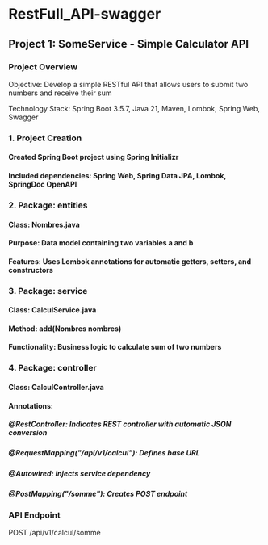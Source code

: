 # RestFull_API-swagger

## Project 1: SomeService - Simple Calculator API
### Project Overview

  Objective: Develop a simple RESTful API that allows users to submit two numbers and receive their sum
  
  Technology Stack: Spring Boot 3.5.7, Java 21, Maven, Lombok, Spring Web, Swagger
### 1. Project Creation
   #### Created Spring Boot project using Spring Initializr
   #### Included dependencies: Spring Web, Spring Data JPA, Lombok, SpringDoc OpenAPI
### 2. Package: entities
   #### Class: Nombres.java
   #### Purpose: Data model containing two variables a and b
   #### Features: Uses Lombok annotations for automatic getters, setters, and constructors
### 3. Package: service
   #### Class: CalculService.java
   #### Method: add(Nombres nombres)
   #### Functionality: Business logic to calculate sum of two numbers
### 4. Package: controller
   #### Class: CalculController.java
   #### Annotations:
   ##### @RestController: Indicates REST controller with automatic JSON conversion
   ##### @RequestMapping("/api/v1/calcul"): Defines base URL
   ##### @Autowired: Injects service dependency
   ##### @PostMapping("/somme"): Creates POST endpoint
### API Endpoint
   POST /api/v1/calcul/somme
